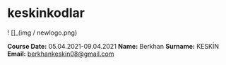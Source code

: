 # keskinkodlar

! []_(img / newlogo.png)

**Course Date:** 05.04.2021-09.04.2021
**Name:** Berkhan
**Surname:** KESKİN
**Email:** berkhankeskin08@gmail.com  



